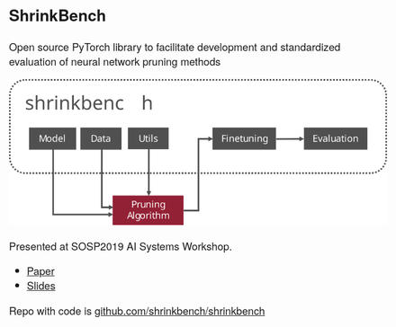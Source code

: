## ShrinkBench

<style>
body {
    font-family: "Fira Sans", "Helvetica Neue", "Helvetica";
    font-weight: 400;
    font-size: 14pt;
}
</style>

Open source PyTorch library to facilitate development and  standardized evaluation of neural network pruning methods

![](diagram.svg)

Presented at SOSP2019 AI Systems Workshop. 

- [Paper](jjgo-aisystems2019.pdf)
- [Slides](slides-sosp19-aisystems-shrinkbench-v3.pdf)

Repo with code is [github.com/shrinkbench/shrinkbench](https://github.com/shrinkbench/shrinkbench)




